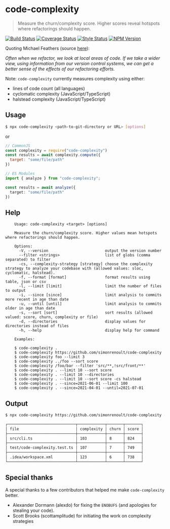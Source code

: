 # code-complexity

> Measure the churn/complexity score. Higher scores reveal hotspots where
> refactorings should happen.

[![Build Status][travis-image]][travis-url]
[![Coverage Status][coverage-image]][coverage-url]
[![Style Status][style-image]][style-url]
[![NPM Version][npm-image]][npm-url]

Quoting Michael Feathers (source [here][michael-feathers-source]):

*Often when we refactor, we look at local areas of code. If we take a wider
view, using information from our version control systems, we can get a better
sense of the effects of our refactoring efforts.*


Note: `code-complexity` currently measures complexity using either:
- lines of code count (all languages)
- cyclomatic complexity (JavaScript/TypeScript)
- halstead complexity (JavaScript/TypeScript)

## Usage

```sh
$ npx code-complexity <path-to-git-directory or URL> [options]
```

or

```javascript
// CommonJS
const complexity = require("code-complexity")
const results = await complexity.compute({
  target: "some/file/path"
})
```

```typescript
// ES Modules
import { analyze } from "code-complexity";

const results = await analyze({
  target: "some/file/path"
})
```

## Help

```text
    Usage: code-complexity <target> [options]

    Measure the churn/complexity score. Higher values mean hotspots where refactorings should happen.

    Options:
      -V, --version                         output the version number
      --filter <strings>                    list of globs (comma separated) to filter
      -cs, --complexity-strategy [strategy] choose the complexity strategy to analyze your codebase with (allowed values: sloc, cyclomatic, halstead).
      -f, --format [format]                 format results using table, json or csv
      -l, --limit [limit]                   limit the number of files to output
      -i, --since [since]                   limit analysis to commits more recent in age than date
      -u, --until [until]                   limit analysis to commits older in age than date
      -s, --sort [sort]                     sort results (allowed valued: score, churn, complexity or file)
      -d, --directories                     display values for directories instead of files
      -h, --help                            display help for command

    Examples:

    $ code-complexity .
    $ code-complexity https://github.com/simonrenoult/code-complexity
    $ code-complexity foo --limit 3
    $ code-complexity ../foo --sort score
    $ code-complexity /foo/bar --filter 'src/**,!src/front/**'
    $ code-complexity . --limit 10 --sort score
    $ code-complexity . --limit 10 --directories 
    $ code-complexity . --limit 10 --sort score -cs halstead
    $ code-complexity . --since=2021-06-01 --limit 100
    $ code-complexity . --since=2021-04-01 --until=2021-07-01
```

## Output

```sh
$ npx code-complexity https://github.com/simonrenoult/code-complexity --sort=score --limit=3

┌──────────────────────────────┬────────────┬───────┬───────┐
│ file                         │ complexity │ churn │ score │
├──────────────────────────────┼────────────┼───────┼───────┤
│ src/cli.ts                   │ 103        │ 8     │ 824   │
├──────────────────────────────┼────────────┼───────┼───────┤
│ test/code-complexity.test.ts │ 107        │ 7     │ 749   │
├──────────────────────────────┼────────────┼───────┼───────┤
│ .idea/workspace.xml          │ 123        │ 6     │ 738   │
└──────────────────────────────┴────────────┴───────┴───────┘
```

## Special thanks

A special thanks to a few contributors that helped me make `code-complexity` better.

- Alexander Dormann (alexdo) for fixing the `ENOBUFS` (and apologies for stealing your code).
- Scott Brooks (scottamplitude) for initiating the work on complexity strategies

[michael-feathers-source]:https://www.stickyminds.com/article/getting-empirical-about-refactoring
[travis-image]:https://img.shields.io/travis/simonrenoult/code-complexity/master.svg?style=flat-square
[travis-url]: https://travis-ci.org/simonrenoult/code-complexity
[style-image]: https://img.shields.io/badge/code_style-prettier-ff69b4.svg?style=flat-square
[style-url]: https://prettier.io/
[coverage-image]: https://img.shields.io/codecov/c/github/simonrenoult/code-complexity.svg?style=flat-square
[coverage-url]: https://codecov.io/gh/simonrenoult/code-complexity/branch/master
[npm-image]: https://img.shields.io/npm/v/code-complexity.svg?style=flat-square
[npm-url]: https://www.npmjs.com/package/code-complexity
